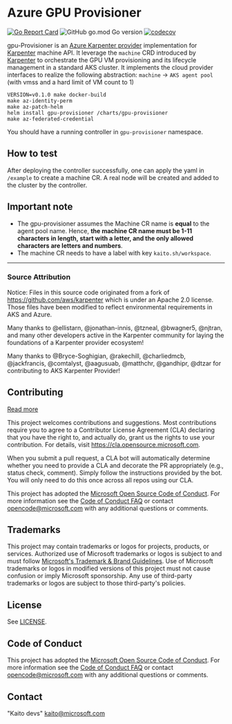 # Azure GPU Provisioner
[![Go Report Card](https://goreportcard.com/badge/github.com/Azure/gpu-provisioner)](https://goreportcard.com/report/github.com/Azure/gpu-provisioner)
![GitHub go.mod Go version](https://img.shields.io/github/go-mod/go-version/Azure/gpu-provisioner)
[![codecov](https://codecov.io/gh/Azure/gpu-provisioner/graph/badge.svg?token=XAQLLPB2AR)](https://codecov.io/gh/Azure/gpu-provisioner)

gpu-Provisioner is an [Azure Karpenter provider](https://github.com/Azure/karpenter-provider-azure) implementation for [Karpenter](https://karpenter.sh/) machine API. It leverage the `machine` CRD introduced by [Karpenter](https://karpenter.sh/) to orchestrate the GPU VM provisioning and its lifecycle management in a standard AKS cluster.
It implements the cloud provider interfaces to realize the following abstraction:
`machine` -> `AKS agent pool` (with vmss and a hard limit of VM count to 1)

```
VERSION=v0.1.0 make docker-build
make az-identity-perm
make az-patch-helm
helm install gpu-provisioner /charts/gpu-provisioner
make az-federated-credential

```
You should have a running controller in `gpu-provisioner` namespace.

## How to test
After deploying the controller successfully, one can apply the yaml in `/example` to create a machine CR. A real node will be created and added to the cluster by the controller.

## Important note
- The gpu-provisioner assumes the Machine CR name is **equal** to the agent pool name. Hence, **the machine CR name must be 1-11 characters in length, start with a letter, and the only allowed characters are letters and numbers**.
- The machine CR needs to have a label with key `kaito.sh/workspace`.

---

### Source Attribution

Notice: Files in this source code originated from a fork of https://github.com/aws/karpenter
which is under an Apache 2.0 license. Those files have been modified to reflect environmental requirements in AKS and Azure.

Many thanks to @ellistarn, @jonathan-innis, @tzneal, @bwagner5, @njtran, and many other developers active in the Karpenter community for laying the foundations of a Karpenter provider ecosystem!

Many thanks to @Bryce-Soghigian, @rakechill, @charliedmcb, @jackfrancis, @comtalyst, @aagusuab, @matthchr, @gandhipr, @dtzar for contributing to AKS Karpenter Provider!

## Contributing

[Read more](CONTRIBUTING.md)
<!-- markdown-link-check-disable -->
This project welcomes contributions and suggestions.  Most contributions require you to agree to a
Contributor License Agreement (CLA) declaring that you have the right to, and actually do, grant us
the rights to use your contribution. For details, visit <https://cla.opensource.microsoft.com>.

When you submit a pull request, a CLA bot will automatically determine whether you need to provide
a CLA and decorate the PR appropriately (e.g., status check, comment). Simply follow the instructions
provided by the bot. You will only need to do this once across all repos using our CLA.

This project has adopted the [Microsoft Open Source Code of Conduct](https://opensource.microsoft.com/codeofconduct/).
For more information see the [Code of Conduct FAQ](https://opensource.microsoft.com/codeofconduct/faq/) or
contact [opencode@microsoft.com](mailto:opencode@microsoft.com) with any additional questions or comments.

## Trademarks
This project may contain trademarks or logos for projects, products, or services. Authorized use of Microsoft
trademarks or logos is subject to and must follow [Microsoft's Trademark & Brand Guidelines](https://www.microsoft.com/legal/intellectualproperty/trademarks/usage/general).
Use of Microsoft trademarks or logos in modified versions of this project must not cause confusion or imply Microsoft sponsorship.
Any use of third-party trademarks or logos are subject to those third-party's policies.

## License

See [LICENSE](LICENSE).

## Code of Conduct

This project has adopted the [Microsoft Open Source Code of Conduct](https://opensource.microsoft.com/codeofconduct/). For more information see the [Code of Conduct FAQ](https://opensource.microsoft.com/codeofconduct/faq/) or contact [opencode@microsoft.com](mailto:opencode@microsoft.com) with any additional questions or comments.

<!-- markdown-link-check-enable -->
## Contact

"Kaito devs" <kaito@microsoft.com>
